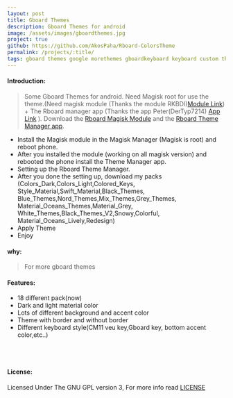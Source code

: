 ```yaml
---
layout: post
title: Gboard Themes
description: Gboard Themes for android
image: /assets/images/gboardthemes.jpg
project: true
github: https://github.com/AkosPaha/Rboard-ColorsTheme
permalink: /projects/:title/
tags: gboard themes google morethemes gboardkeyboard keyboard custom themes
---
```


#### Introduction:

> Some Gboard Themes for android. Need Magisk root for use the theme.(Need magisk module (Thanks the module RKBDI)<a href="https://t.me/gboardthemes/44316">Module Link</a>) + The Rboard manager app (Thanks the app Peter(DerTyp7214) <a href="https://github.com/DerTyp7214/Rboard-Theme-Manager/releases">App Link</a> ). Download the <a href="https://t.me/gboardthemes/44316">Rboard Magisk Module</a> and the <a href="https://github.com/DerTyp7214/Rboard-Theme-Manager/releases/download/1.7/app-debug.apk"> Rboard Theme Manager app</a>.


- Install the Magisk module in the Magisk Manager (Magisk is root) and reboot phone.
- After you installed the module (working on all magisk version) and rebooted the phone install the Theme Manager app.
- Setting up the Rboard Theme Manager.
- After you done the setting up, download my packs (Colors_Dark,Colors_Light,Colored_Keys,<br>Style_Material,Swift_Material,Black_Themes,<br>Blue_Themes,Nord_Themes,Mix_Themes,Grey_Themes,<br>Material_Oceans_Themes,Material_Grey,<br>White_Themes,Black_Themes_V2,Snowy,Colorful,<br>Material_Oceans_Lively,Redesign)
- Apply Theme
- Enjoy

#### why:

> For more gboard themes
#### Features:

- 18 different pack(now)
- Dark and light material color
- Lots of different background and accent color
- Theme with border and without border
- Different keyboard style(CM11 veu key,Gboard key, bottom accent color,etc..)

<br><br>
<h4>License:</h4>
Licensed Under The GNU GPL version 3, For more info read <a target="_blank" href="">LICENSE</a>
